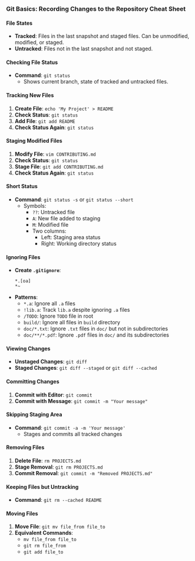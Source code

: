 ### Git Basics: Recording Changes to the Repository Cheat Sheet

#### File States
- **Tracked**: Files in the last snapshot and staged files. Can be unmodified, modified, or staged.
- **Untracked**: Files not in the last snapshot and not staged.

#### Checking File Status
- **Command**: `git status`
  - Shows current branch, state of tracked and untracked files.

#### Tracking New Files
1. **Create File**: `echo 'My Project' > README`
2. **Check Status**: `git status`
3. **Add File**: `git add README`
4. **Check Status Again**: `git status`

#### Staging Modified Files
1. **Modify File**: `vim CONTRIBUTING.md`
2. **Check Status**: `git status`
3. **Stage File**: `git add CONTRIBUTING.md`
4. **Check Status Again**: `git status`

#### Short Status
- **Command**: `git status -s` or `git status --short`
  - Symbols:
    - `??`: Untracked file
    - `A`: New file added to staging
    - `M`: Modified file
    - Two columns:
      - Left: Staging area status
      - Right: Working directory status

#### Ignoring Files
- **Create `.gitignore`**:
  ```
  *.[oa]
  *~
  ```
- **Patterns**:
  - `*.a`: Ignore all `.a` files
  - `!lib.a`: Track `lib.a` despite ignoring `.a` files
  - `/TODO`: Ignore `TODO` file in root
  - `build/`: Ignore all files in `build` directory
  - `doc/*.txt`: Ignore `.txt` files in `doc/` but not in subdirectories
  - `doc/**/*.pdf`: Ignore `.pdf` files in `doc/` and its subdirectories

#### Viewing Changes
- **Unstaged Changes**: `git diff`
- **Staged Changes**: `git diff --staged` or `git diff --cached`

#### Committing Changes
1. **Commit with Editor**: `git commit`
2. **Commit with Message**: `git commit -m "Your message"`

#### Skipping Staging Area
- **Command**: `git commit -a -m 'Your message'`
  - Stages and commits all tracked changes

#### Removing Files
1. **Delete File**: `rm PROJECTS.md`
2. **Stage Removal**: `git rm PROJECTS.md`
3. **Commit Removal**: `git commit -m "Removed PROJECTS.md"`

#### Keeping Files but Untracking
- **Command**: `git rm --cached README`

#### Moving Files
1. **Move File**: `git mv file_from file_to`
2. **Equivalent Commands**:
   - `mv file_from file_to`
   - `git rm file_from`
   - `git add file_to`